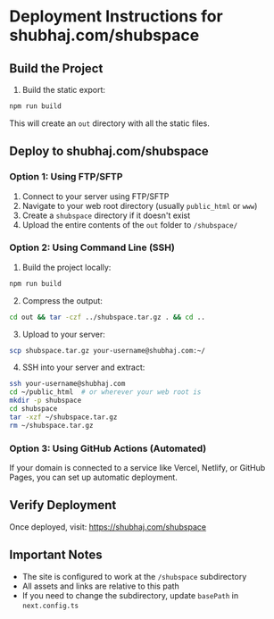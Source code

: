 # Deployment Instructions for shubhaj.com/shubspace

## Build the Project

1. Build the static export:
```bash
npm run build
```

This will create an `out` directory with all the static files.

## Deploy to shubhaj.com/shubspace

### Option 1: Using FTP/SFTP

1. Connect to your server using FTP/SFTP
2. Navigate to your web root directory (usually `public_html` or `www`)
3. Create a `shubspace` directory if it doesn't exist
4. Upload the entire contents of the `out` folder to `/shubspace/`

### Option 2: Using Command Line (SSH)

1. Build the project locally:
```bash
npm run build
```

2. Compress the output:
```bash
cd out && tar -czf ../shubspace.tar.gz . && cd ..
```

3. Upload to your server:
```bash
scp shubspace.tar.gz your-username@shubhaj.com:~/
```

4. SSH into your server and extract:
```bash
ssh your-username@shubhaj.com
cd ~/public_html  # or wherever your web root is
mkdir -p shubspace
cd shubspace
tar -xzf ~/shubspace.tar.gz
rm ~/shubspace.tar.gz
```

### Option 3: Using GitHub Actions (Automated)

If your domain is connected to a service like Vercel, Netlify, or GitHub Pages, you can set up automatic deployment.

## Verify Deployment

Once deployed, visit: https://shubhaj.com/shubspace

## Important Notes

- The site is configured to work at the `/shubspace` subdirectory
- All assets and links are relative to this path
- If you need to change the subdirectory, update `basePath` in `next.config.ts` 